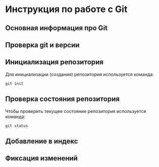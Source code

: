 # **Инструкция по работе с Git**

## Основная информация про Git

## Проверка git и версии

## Инициализация репозитория 

Для инициализации (создания) репозитория используется команда:

    git init

## Проверка состояния репозитория

Чтобы проверить текущее состояние репозитория используется команда:

    git status

## Добавление в индекс 

## Фиксация изменений
